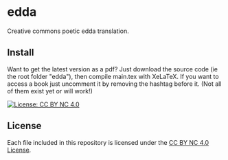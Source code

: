# edda

Creative commons poetic edda translation.

## Install

Want to get the latest version as a pdf? Just download the source code (ie the root folder "edda"), then compile main.tex with XeLaTeX. If you want to access a book just uncomment it by removing the hashtag before it. (Not all of them exist yet or will work!)

[![License: CC BY NC 4.0](https://img.shields.io/badge/License-CC%20BY%20NC%204.0-lightgrey.svg)](https://creativecommons.org/licenses/by/4.0/)

## License

Each file included in this repository is licensed under the [CC BY NC 4.0 License](https://creativecommons.org/licenses/nc/4.0/). 
